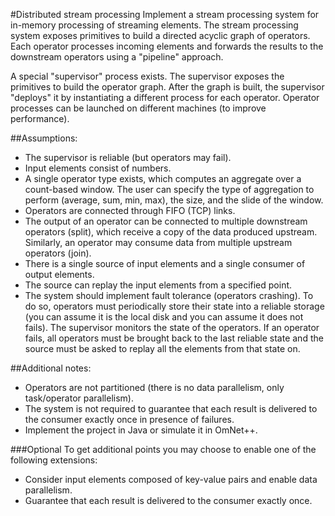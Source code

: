 #Distributed stream processing
Implement a stream processing system for in-memory processing of streaming elements. The stream processing system exposes primitives to build a directed acyclic graph of operators. Each operator processes incoming elements and forwards the results to the downstream operators using a "pipeline" approach.

A special "supervisor" process exists. The supervisor exposes the primitives to build the operator graph. After the graph is built, the supervisor "deploys" it by instantiating a different process for each operator. Operator processes can be launched on different machines (to improve performance).

##Assumptions:

* The supervisor is reliable (but operators may fail).
* Input elements consist of numbers.
* A single operator type exists, which computes an aggregate over a count-based window. The user can specify the type of aggregation to perform (average, sum, min, max), the size, and the slide of the window.
* Operators are connected through FIFO (TCP) links.
* The output of an operator can be connected to multiple downstream operators (split), which receive a copy of the data produced upstream. Similarly, an operator may consume data from multiple upstream operators (join).
* There is a single source of input elements and a single consumer of output elements.
* The source can replay the input elements from a specified point.
* The system should implement fault tolerance (operators crashing). To do so, operators must periodically store their state into a reliable storage (you can assume it is the local disk and you can assume it does not fails). The supervisor monitors the state of the operators. If an operator fails, all operators must be brought back to the last reliable state and the source must be asked to replay all the elements from that state on.

##Additional notes:

* Operators are not partitioned (there is no data parallelism, only task/operator parallelism).
* The system is not required to guarantee that each result is delivered to the consumer exactly once in presence of failures.
* Implement the project in Java or simulate it in OmNet++.

###Optional
To get additional points you may choose to enable one of the following extensions:

* Consider input elements composed of key-value pairs and enable data parallelism.
* Guarantee that each result is delivered to the consumer exactly once.
